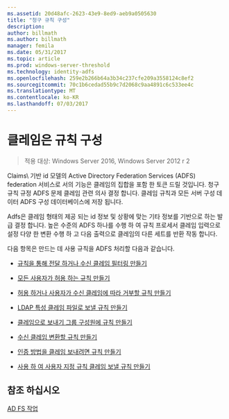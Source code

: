 ```yaml
---
ms.assetid: 20d48afc-2623-43e9-8ed9-aeb9a0505630
title: "청구 규칙 구성"
description: 
author: billmath
ms.author: billmath
manager: femila
ms.date: 05/31/2017
ms.topic: article
ms.prod: windows-server-threshold
ms.technology: identity-adfs
ms.openlocfilehash: 259e2b266b64a3b34c237cfe209a3558124c8ef2
ms.sourcegitcommit: 70c1b6cedad55b9c7d2068c9aa4891c6c533ee4c
ms.translationtype: MT
ms.contentlocale: ko-KR
ms.lasthandoff: 07/03/2017
---
```

# <a name="configure-claim-rules"></a>클레임은 규칙 구성

>적용 대상: Windows Server 2016, Windows Server 2012 r 2

Claims\ 기반 id 모델의 Active Directory Federation Services (ADFS) federation 서비스로 서의 기능은 클레임의 집합을 포함 한 토큰 드릴 것입니다. 청구 규칙 규정 ADFS 문제 클레임 관련 의사 결정 합니다. 클레임 규칙과 모든 서버 구성 데이터 ADFS 구성 데이터베이스에 저장 됩니다.  
  
Adfs은 클레임 형태의 제공 되는 id 정보 및 상황에 맞는 기타 정보를 기반으로 하는 발급 결정 합니다. 높은 수준의 ADFS 하나를 수행 하 여 규칙 프로세서 클레임 입력으로 설정 다양 한 변환 수행 하 고 다음 출력으로 클레임의 다른 세트를 반환 작동 합니다. 

다음 항목은 만드는 데 사용 규칙을 ADFS 처리할 다음과 같습니다. 
  
-   [규칙을 통해 전달 하거나 수신 클레임 필터링 만들기](../../ad-fs/operations/Create-a-Rule-to-Pass-Through-or-Filter-an-Incoming-Claim.md)  
  
-   [모든 사용자가 허용 하는 규칙 만들기](../../ad-fs/operations/Create-a-Rule-to-Permit-All-Users.md)  
  
-   [허용 하거나 사용자가 수신 클레임에 따라 거부할 규칙 만들기](../../ad-fs/operations/Create-a-Rule-to-Permit-or-Deny-Users-Based-on-an-Incoming-Claim.md)  
  
-   [LDAP 특성 클레임 파일로 보낼 규칙 만들기](../../ad-fs/operations/Create-a-Rule-to-Send-LDAP-Attributes-as-Claims.md)  
  
-   [클레임으로 보내기 그룹 구성원에 규칙 만들기](../../ad-fs/operations/Create-a-Rule-to-Send-Group-Membership-as-a-Claim.md)  
  
-   [수신 클레임 변환할 규칙 만들기](../../ad-fs/operations/Create-a-Rule-to-Transform-an-Incoming-Claim.md)  
  
-   [인증 방법을 클레임 보내려면 규칙 만들기](../../ad-fs/operations/Create-a-Rule-to-Send-an-Authentication-Method-Claim.md)  
  
-   [사용 하 여 사용자 지정 규칙 클레임 보낼 규칙 만들기](../../ad-fs/operations/Create-a-Rule-to-Send-Claims-Using-a-Custom-rule.md)  

## <a name="see-also"></a>참조 하십시오  
[AD FS 작업](../../ad-fs/AD-FS-2016-Operations.md) 
